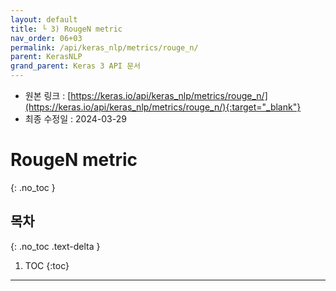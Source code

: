 ```yaml
---
layout: default
title: └ 3) RougeN metric
nav_order: 06+03
permalink: /api/keras_nlp/metrics/rouge_n/
parent: KerasNLP
grand_parent: Keras 3 API 문서
---
```


* 원본 링크 : [https://keras.io/api/keras_nlp/metrics/rouge_n/](https://keras.io/api/keras_nlp/metrics/rouge_n/){:target="_blank"}
* 최종 수정일 : 2024-03-29

# RougeN metric
{: .no_toc }

## 목차
{: .no_toc .text-delta }

1. TOC
{:toc}

---
